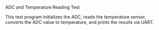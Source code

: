 ADC and Temperature Reading Test

This test program initializes the ADC, reads the temperature sensor, converts the ADC value to temperature, and prints the results via UART.
